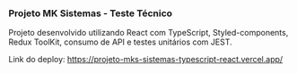 ### Projeto MK Sistemas - Teste Técnico

Projeto desenvolvido utilizando React com TypeScript, Styled-components, Redux ToolKit, consumo de API e testes unitários com JEST.

Link do deploy: https://projeto-mks-sistemas-typescript-react.vercel.app/
